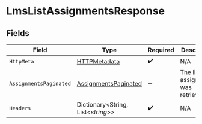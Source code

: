 # LmsListAssignmentsResponse


## Fields

| Field                                                                   | Type                                                                    | Required                                                                | Description                                                             |
| ----------------------------------------------------------------------- | ----------------------------------------------------------------------- | ----------------------------------------------------------------------- | ----------------------------------------------------------------------- |
| `HttpMeta`                                                              | [HTTPMetadata](../../Models/Components/HTTPMetadata.md)                 | :heavy_check_mark:                                                      | N/A                                                                     |
| `AssignmentsPaginated`                                                  | [AssignmentsPaginated](../../Models/Components/AssignmentsPaginated.md) | :heavy_minus_sign:                                                      | The list of assignments was retrieved.                                  |
| `Headers`                                                               | Dictionary<String, List<*string*>>                                      | :heavy_check_mark:                                                      | N/A                                                                     |